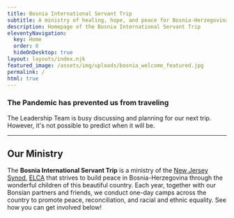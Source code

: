 ```yaml
---
title: Bosnia International Servant Trip
subtitle: A ministry of healing, hope, and peace for Bosnia-Herzegovina and the world.
description: Homepage of the Bosnia International Servant Trip
eleventyNavigation:
  key: Home
  order: 0
  hideOnDesktop: true
layout: layouts/index.njk
featured_image: /assets/img/uploads/bosnia_welcome_featured.jpg
permalink: /
html: true
---
```

### The Pandemic has prevented us from traveling

The Leadership Team is busy discussing and planning for our next trip. However, it's not possible to predict when it
will be. 

---

## Our Ministry

The **Bosnia International Servant Trip** is a ministry of the
[New Jersey Synod](https://njsynod.org), [ELCA](https://elca.org) that strives to build peace in Bosnia-Herzegovina
through the wonderful children of this beautiful country. Each year, together with our Bonsian partners and friends, we
conduct one-day camps across the country to promote peace, reconciliation, and racial and ethnic equality. See how you
can get involved below! 

